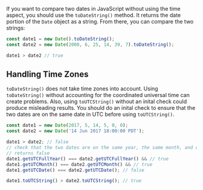 If you want to compare two dates in JavaScript without using the time aspect, you should use
the `toDateString()` method. It returns the date portion of the `Date` object as a string. From there,
you can compare the two strings:

```javascript
const date1 = new Date().toDateString();
const date2 = new Date(2000, 6, 25, 14, 39, 7).toDateString();

date1 > date2 // true
```

## Handling Time Zones

`toDateString()` does not take time zones into account. Using `toDateString()` without accounting for the coordinated universal time can create problems.
Also, using `toUTCString()` without an inital check could produce misleading results.
You should do an inital check to ensure that the two dates are on the same date in UTC before using `toUTCString()`.

```javascript
const date1 = new Date(2017, 5, 14, 5, 0, 0);
const date2 = new Date('14 Jun 2017 18:00:00 PDT');

date1 > date2; // false
// check that the two dates are on the same year, the same month, and on the same day
// returns false
date1.getUTCFullYear() === date2.getUTCFullYear() && // true
date1.getUTCMonth() === date2.getUTCMonth() && // true
date1.getUTCDate() === date2.getUTCDate(); // false

date1.toUTCString() > date2.toUTCString(); // true
```
